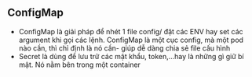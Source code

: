 ## ConfigMap
* ConfigMap là giải pháp để nhét 1 file config/ đặt các ENV hay set các argument khi gọi các lệnh. ConfigMap là một cục config, mà một pod nào cần, thì chỉ định là nó cần- giúp dễ dàng chia sẻ file cấu hình
* Secret là dùng để lưu trữ các mật khẩu, token,...hay là những gì  giữ bí mật. Nó nằm bên trong một container

